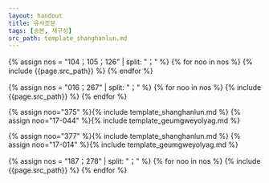 ```yaml
---
layout: handout
title: 유사조문
tags: [송본, 재구성]
src_path: template_shanghanlun.md
---
```



{% assign nos = "104；105；126" | split: "；" %}
{% for noo in nos %}
{% include {{page.src_path}} %}
{% endfor %}

{% assign nos = "016；267" | split: "；" %}
{% for noo in nos %}
{% include {{page.src_path}} %}
{% endfor %}

{% assign noo="375" %}{% include template_shanghanlun.md %}
{% assign noo="17-044" %}{% include template_geumgweyolyag.md %}


{% assign noo="377" %}{% include template_shanghanlun.md %}
{% assign noo="17-014" %}{% include template_geumgweyolyag.md %}

{% assign nos = "187；278" | split: "；" %}
{% for noo in nos %}
{% include {{page.src_path}} %}
{% endfor %}
